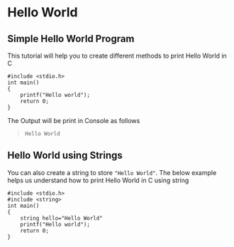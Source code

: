 # Hello World
## Simple Hello World Program
This tutorial will help you to create different methods to print Hello World in C
```
#include <stdio.h>
int main()
{
    printf("Hello world");
    return 0;
}
```
The Output will be print in Console as follows
>`Hello World`
## Hello World using Strings
You can also create a string to store `"Hello World"`.
The below example helps us understand how to print Hello World in C using string
```
#include <stdio.h>
#include <string>
int main()
{
    string hello="Hello World"
    printf("Hello world");
    return 0;
}
```